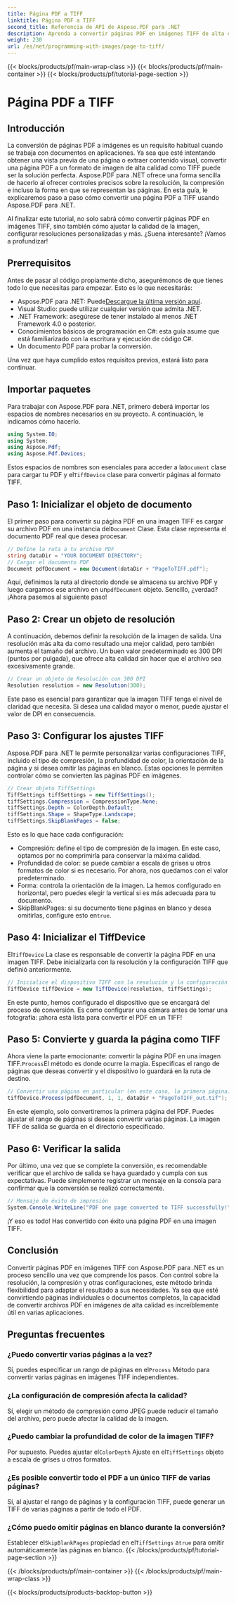 ```yaml
---
title: Página PDF a TIFF
linktitle: Página PDF a TIFF
second_title: Referencia de API de Aspose.PDF para .NET
description: Aprenda a convertir páginas PDF en imágenes TIFF de alta calidad con Aspose.PDF para .NET. Esta guía paso a paso cubre la resolución, la compresión y más.
weight: 230
url: /es/net/programming-with-images/page-to-tiff/
---
```


{{< blocks/products/pf/main-wrap-class >}}
{{< blocks/products/pf/main-container >}}
{{< blocks/products/pf/tutorial-page-section >}}

# Página PDF a TIFF

## Introducción

La conversión de páginas PDF a imágenes es un requisito habitual cuando se trabaja con documentos en aplicaciones. Ya sea que esté intentando obtener una vista previa de una página o extraer contenido visual, convertir una página PDF a un formato de imagen de alta calidad como TIFF puede ser la solución perfecta. Aspose.PDF para .NET ofrece una forma sencilla de hacerlo al ofrecer controles precisos sobre la resolución, la compresión e incluso la forma en que se representan las páginas. En esta guía, le explicaremos paso a paso cómo convertir una página PDF a TIFF usando Aspose.PDF para .NET.

Al finalizar este tutorial, no solo sabrá cómo convertir páginas PDF en imágenes TIFF, sino también cómo ajustar la calidad de la imagen, configurar resoluciones personalizadas y más. ¿Suena interesante? ¡Vamos a profundizar!

## Prerrequisitos

Antes de pasar al código propiamente dicho, asegurémonos de que tienes todo lo que necesitas para empezar. Esto es lo que necesitarás:

-  Aspose.PDF para .NET: Puede[Descargue la última versión aquí](https://releases.aspose.com/pdf/net/).
- Visual Studio: puede utilizar cualquier versión que admita .NET.
- .NET Framework: asegúrese de tener instalado al menos .NET Framework 4.0 o posterior.
- Conocimientos básicos de programación en C#: esta guía asume que está familiarizado con la escritura y ejecución de código C#.
- Un documento PDF para probar la conversión.

Una vez que haya cumplido estos requisitos previos, estará listo para continuar.

## Importar paquetes

Para trabajar con Aspose.PDF para .NET, primero deberá importar los espacios de nombres necesarios en su proyecto. A continuación, le indicamos cómo hacerlo.

```csharp
using System.IO;
using System;
using Aspose.Pdf;
using Aspose.Pdf.Devices;
```

 Estos espacios de nombres son esenciales para acceder a la`Document` clase para cargar tu PDF y el`TiffDevice` clase para convertir páginas al formato TIFF.

## Paso 1: Inicializar el objeto de documento

 El primer paso para convertir su página PDF en una imagen TIFF es cargar su archivo PDF en una instancia del`Document` Clase. Esta clase representa el documento PDF real que desea procesar.

```csharp
// Define la ruta a tu archivo PDF
string dataDir = "YOUR DOCUMENT DIRECTORY";
// Cargar el documento PDF
Document pdfDocument = new Document(dataDir + "PageToTIFF.pdf");
```

 Aquí, definimos la ruta al directorio donde se almacena su archivo PDF y luego cargamos ese archivo en un`pdfDocument` objeto. Sencillo, ¿verdad? ¡Ahora pasemos al siguiente paso!

## Paso 2: Crear un objeto de resolución

A continuación, debemos definir la resolución de la imagen de salida. Una resolución más alta da como resultado una mejor calidad, pero también aumenta el tamaño del archivo. Un buen valor predeterminado es 300 DPI (puntos por pulgada), que ofrece alta calidad sin hacer que el archivo sea excesivamente grande.

```csharp
// Crear un objeto de Resolución con 300 DPI
Resolution resolution = new Resolution(300);
```

Este paso es esencial para garantizar que la imagen TIFF tenga el nivel de claridad que necesita. Si desea una calidad mayor o menor, puede ajustar el valor de DPI en consecuencia.

## Paso 3: Configurar los ajustes TIFF

Aspose.PDF para .NET le permite personalizar varias configuraciones TIFF, incluido el tipo de compresión, la profundidad de color, la orientación de la página y si desea omitir las páginas en blanco. Estas opciones le permiten controlar cómo se convierten las páginas PDF en imágenes.

```csharp
// Crear objeto TiffSettings
TiffSettings tiffSettings = new TiffSettings();
tiffSettings.Compression = CompressionType.None;
tiffSettings.Depth = ColorDepth.Default;
tiffSettings.Shape = ShapeType.Landscape;
tiffSettings.SkipBlankPages = false;
```

Esto es lo que hace cada configuración:
- Compresión: define el tipo de compresión de la imagen. En este caso, optamos por no comprimirla para conservar la máxima calidad.
- Profundidad de color: se puede cambiar a escala de grises u otros formatos de color si es necesario. Por ahora, nos quedamos con el valor predeterminado.
- Forma: controla la orientación de la imagen. La hemos configurado en horizontal, pero puedes elegir la vertical si es más adecuada para tu documento.
-  SkipBlankPages: si su documento tiene páginas en blanco y desea omitirlas, configure esto en`true`.

## Paso 4: Inicializar el TiffDevice

 El`TiffDevice` La clase es responsable de convertir la página PDF en una imagen TIFF. Debe inicializarla con la resolución y la configuración TIFF que definió anteriormente.

```csharp
// Inicialice el dispositivo TIFF con la resolución y la configuración especificadas
TiffDevice tiffDevice = new TiffDevice(resolution, tiffSettings);
```

En este punto, hemos configurado el dispositivo que se encargará del proceso de conversión. Es como configurar una cámara antes de tomar una fotografía: ¡ahora está lista para convertir el PDF en un TIFF!

## Paso 5: Convierte y guarda la página como TIFF

 Ahora viene la parte emocionante: convertir la página PDF en una imagen TIFF.`Process`El método es donde ocurre la magia. Especificas el rango de páginas que deseas convertir y el dispositivo lo guardará en la ruta de destino.

```csharp
// Convertir una página en particular (en este caso, la primera página) y guardarla como TIFF
tiffDevice.Process(pdfDocument, 1, 1, dataDir + "PageToTIFF_out.tif");
```

En este ejemplo, solo convertiremos la primera página del PDF. Puedes ajustar el rango de páginas si deseas convertir varias páginas. La imagen TIFF de salida se guarda en el directorio especificado.

## Paso 6: Verificar la salida

Por último, una vez que se complete la conversión, es recomendable verificar que el archivo de salida se haya guardado y cumpla con sus expectativas. Puede simplemente registrar un mensaje en la consola para confirmar que la conversión se realizó correctamente.

```csharp
// Mensaje de éxito de impresión
System.Console.WriteLine("PDF one page converted to TIFF successfully!");
```

¡Y eso es todo! Has convertido con éxito una página PDF en una imagen TIFF.

## Conclusión

Convertir páginas PDF en imágenes TIFF con Aspose.PDF para .NET es un proceso sencillo una vez que comprende los pasos. Con control sobre la resolución, la compresión y otras configuraciones, este método brinda flexibilidad para adaptar el resultado a sus necesidades. Ya sea que esté convirtiendo páginas individuales o documentos completos, la capacidad de convertir archivos PDF en imágenes de alta calidad es increíblemente útil en varias aplicaciones.

## Preguntas frecuentes

### ¿Puedo convertir varias páginas a la vez?
 Sí, puedes especificar un rango de páginas en el`Process` Método para convertir varias páginas en imágenes TIFF independientes.

### ¿La configuración de compresión afecta la calidad?
Sí, elegir un método de compresión como JPEG puede reducir el tamaño del archivo, pero puede afectar la calidad de la imagen.

### ¿Puedo cambiar la profundidad de color de la imagen TIFF?
 Por supuesto. Puedes ajustar el`ColorDepth` Ajuste en el`TiffSettings` objeto a escala de grises u otros formatos.

### ¿Es posible convertir todo el PDF a un único TIFF de varias páginas?
Sí, al ajustar el rango de páginas y la configuración TIFF, puede generar un TIFF de varias páginas a partir de todo el PDF.

### ¿Cómo puedo omitir páginas en blanco durante la conversión?
 Establecer el`SkipBlankPages` propiedad en el`TiffSettings` a`true` para omitir automáticamente las páginas en blanco.
{{< /blocks/products/pf/tutorial-page-section >}}

{{< /blocks/products/pf/main-container >}}
{{< /blocks/products/pf/main-wrap-class >}}

{{< blocks/products/products-backtop-button >}}
